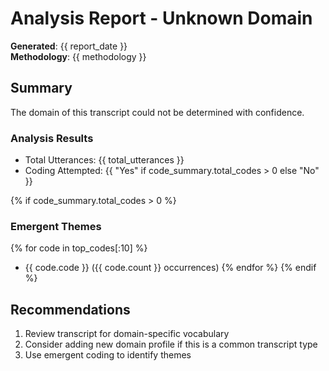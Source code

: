 # Analysis Report - Unknown Domain

**Generated**: {{ report_date }}  
**Methodology**: {{ methodology }}

## Summary

The domain of this transcript could not be determined with confidence.

### Analysis Results
- Total Utterances: {{ total_utterances }}
- Coding Attempted: {{ "Yes" if code_summary.total_codes > 0 else "No" }}

{% if code_summary.total_codes > 0 %}
### Emergent Themes
{% for code in top_codes[:10] %}
- {{ code.code }} ({{ code.count }} occurrences)
{% endfor %}
{% endif %}

## Recommendations
1. Review transcript for domain-specific vocabulary
2. Consider adding new domain profile if this is a common transcript type
3. Use emergent coding to identify themes

